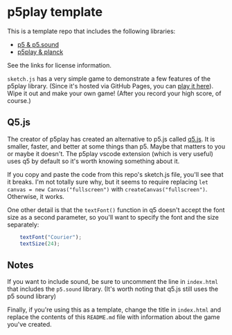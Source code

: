 # p5play template

This is a template repo that includes the following libraries:

* [p5 & p5.sound](https://p5js.org/download/)
* [p5play & planck](https://github.com/quinton-ashley/p5play)

See the links for license information.

`sketch.js` has a very simple game to demonstrate a few features of the p5play library. (Since it's hosted via GitHub Pages, you can [play it here](https://fsudigitalmedia.github.io/p5play_template/)). Wipe it out and make your own game! (After you record your high score, of course.)

## Q5.js

The creator of p5play has created an alternative to p5.js called [q5.js](https://q5js.org/). It is smaller, faster, and better at some things than p5. Maybe that matters to you or maybe it doesn't. The p5play vscode extension (which is very useful) uses q5 by default so it's worth knowing something about it.

If you copy and paste the code from this repo's sketch.js file, you'll see that it breaks. I'm not totally sure why, but it seems to require replacing `let canvas = new Canvas("fullscreen")` with `createCanvas("fullscreen")`. Otherwise, it works.

One other detail is that the `textFont()` function in q5 doesn't accept the font size as a second parameter, so you'll want to specify the font and the size separately:

```javascript
    textFont("Courier");
    textSize(24);
```

## Notes

If you want to include sound, be sure to uncomment the line in `index.html` that includes the `p5.sound` library. (It's worth noting that q5.js still uses the p5 sound library)

Finally, if you're using this as a template, change the title in `index.html` and replace the contents of this `README.md` file with information about the game you've created.
